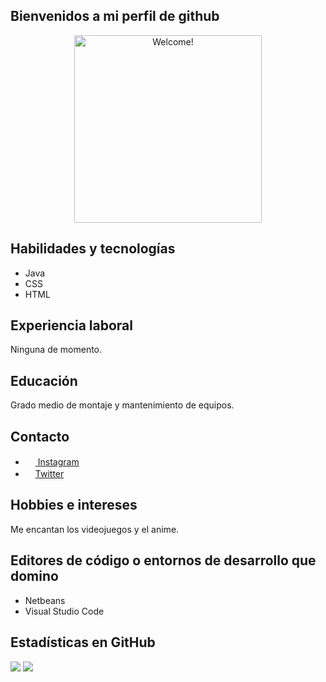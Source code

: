 <h2> Bienvenidos a mi perfil de github </h2>
<div align="center" width="50">

<img src="https://media.tenor.com/hRiPtsp-m0IAAAAC/the-simpsons-homer-simpson.gif" alt="Welcome!" width="300"/>

</div>
    <h2>Habilidades y tecnologías</h2>
    <ul>
      <li>Java</li>
      <li>CSS</li>
      <li>HTML</li>
    </ul>
    <h2>Experiencia laboral</h2>
    <p>Ninguna de momento.</p>
    <h2>Educación</h2>
    <p>Grado medio de montaje y mantenimiento de equipos.</p>
    <h2>Contacto</h2>
    <ul>
      <li><img src= "https://cdn.icon-icons.com/icons2/1753/PNG/512/iconfinder-social-media-applications-3instagram-4102579_113804.png" width=16px><a href="https://www.instagram.com/alexutl17/"> Instagram</a></li>
      <li><img src= "https://cdn.icon-icons.com/icons2/1488/PNG/512/5294-twitter-i_102511.png" width=16px><a href="https://twitter.com/Niplhu">Twitter</a></li>
    </ul>
    <h2>Hobbies e intereses</h2>
    <p>Me encantan los videojuegos y el anime.</p>
    <h2>Editores de código o entornos de desarrollo que domino</h2>
    <ul>
      <li>Netbeans</li>
      <li>Visual Studio Code</li>
    </ul>
    <h2>Estadísticas en GitHub</h2>
    <img src="https://img.shields.io/github/followers/alexutl17?style=social">
    <img src="https://img.shields.io/github/stars/alexutl17?style=social">
